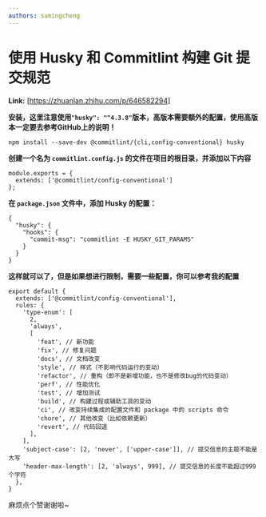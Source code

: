 ```yaml
---
authors: sumingcheng
---
```

# 使用 Husky 和 Commitlint 构建 Git 提交规范



 **Link:** [https://zhuanlan.zhihu.com/p/646582294]



**安装，这里注意使用`"husky": "^4.3.8"`版本，高版本需要额外的配置，使用高版本一定要去参考GitHub上的说明！** 

```
npm install --save-dev @commitlint/{cli,config-conventional} husky
```

**创建一个名为 `commitlint.config.js` 的文件在项目的根目录，并添加以下内容**

```
module.exports = {
  extends: ['@commitlint/config-conventional']
};
```

**在 `package.json` 文件中，添加 Husky 的配置：**

```
{
  "husky": {
    "hooks": {
      "commit-msg": "commitlint -E HUSKY_GIT_PARAMS"
    }
  }
}
```

**这样就可以了，但是如果想进行限制，需要一些配置，你可以参考我的配置**

```
export default {
  extends: ['@commitlint/config-conventional'],
  rules: {
    'type-enum': [
      2,
      'always',
      [
        'feat', // 新功能
        'fix', // 修复问题
        'docs', // 文档改变
        'style', // 样式（不影响代码运行的变动）
        'refactor', // 重构（即不是新增功能，也不是修改bug的代码变动）
        'perf', // 性能优化
        'test', // 增加测试
        'build', // 构建过程或辅助工具的变动
        'ci', // 改变持续集成的配置文件和 package 中的 scripts 命令
        'chore', // 其他改变（比如依赖更新）
        'revert', // 代码回退
      ],
    ],
    'subject-case': [2, 'never', ['upper-case']], // 提交信息的主题不能是大写
    'header-max-length': [2, 'always', 999], // 提交信息的长度不能超过999个字符
  },
}

```

麻烦点个赞谢谢啦~

